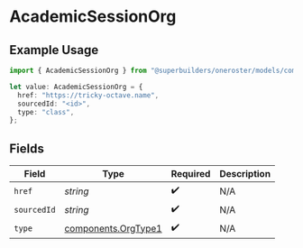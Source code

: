# AcademicSessionOrg

## Example Usage

```typescript
import { AcademicSessionOrg } from "@superbuilders/oneroster/models/components";

let value: AcademicSessionOrg = {
  href: "https://tricky-octave.name",
  sourcedId: "<id>",
  type: "class",
};
```

## Fields

| Field                                                      | Type                                                       | Required                                                   | Description                                                |
| ---------------------------------------------------------- | ---------------------------------------------------------- | ---------------------------------------------------------- | ---------------------------------------------------------- |
| `href`                                                     | *string*                                                   | :heavy_check_mark:                                         | N/A                                                        |
| `sourcedId`                                                | *string*                                                   | :heavy_check_mark:                                         | N/A                                                        |
| `type`                                                     | [components.OrgType1](../../models/components/orgtype1.md) | :heavy_check_mark:                                         | N/A                                                        |